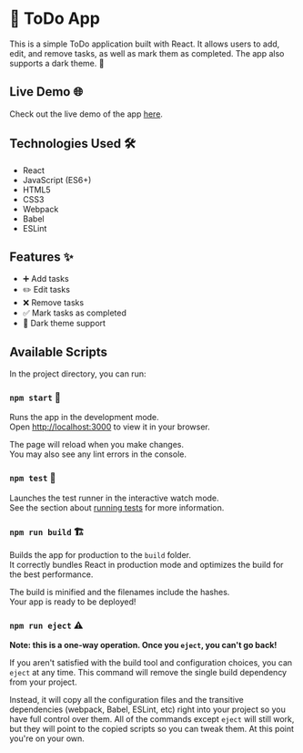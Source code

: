 # 📝 ToDo App

This is a simple ToDo application built with React. It allows users to add, edit, and remove tasks, as well as mark them as completed. The app also supports a dark theme. 🌙

## Live Demo 🌐

Check out the live demo of the app [here](https://classic-todoapp.netlify.app/).

## Technologies Used 🛠️

- React
- JavaScript (ES6+)
- HTML5
- CSS3
- Webpack
- Babel
- ESLint

## Features ✨

- ➕ Add tasks
- ✏️ Edit tasks
- ❌ Remove tasks
- ✅ Mark tasks as completed
- 🌙 Dark theme support

## Available Scripts

In the project directory, you can run:

### `npm start` 🚀

Runs the app in the development mode.\
Open [http://localhost:3000](http://localhost:3000) to view it in your browser.

The page will reload when you make changes.\
You may also see any lint errors in the console.

### `npm test` 🧪

Launches the test runner in the interactive watch mode.\
See the section about [running tests](https://facebook.github.io/create-react-app/docs/running-tests) for more information.

### `npm run build` 🏗️

Builds the app for production to the `build` folder.\
It correctly bundles React in production mode and optimizes the build for the best performance.

The build is minified and the filenames include the hashes.\
Your app is ready to be deployed!

### `npm run eject` ⚠️

**Note: this is a one-way operation. Once you `eject`, you can't go back!**

If you aren't satisfied with the build tool and configuration choices, you can `eject` at any time. This command will remove the single build dependency from your project.

Instead, it will copy all the configuration files and the transitive dependencies (webpack, Babel, ESLint, etc) right into your project so you have full control over them. All of the commands except `eject` will still work, but they will point to the copied scripts so you can tweak them. At this point you're on your own.
